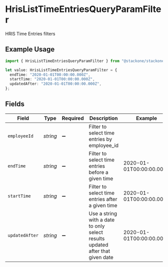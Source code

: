 # HrisListTimeEntriesQueryParamFilter

HRIS Time Entries filters

## Example Usage

```typescript
import { HrisListTimeEntriesQueryParamFilter } from "@stackone/stackone-client-ts/sdk/models/operations";

let value: HrisListTimeEntriesQueryParamFilter = {
  endTime: "2020-01-01T00:00:00.000Z",
  startTime: "2020-01-01T00:00:00.000Z",
  updatedAfter: "2020-01-01T00:00:00.000Z",
};
```

## Fields

| Field                                                                         | Type                                                                          | Required                                                                      | Description                                                                   | Example                                                                       |
| ----------------------------------------------------------------------------- | ----------------------------------------------------------------------------- | ----------------------------------------------------------------------------- | ----------------------------------------------------------------------------- | ----------------------------------------------------------------------------- |
| `employeeId`                                                                  | *string*                                                                      | :heavy_minus_sign:                                                            | Filter to select time entries by employee_id                                  |                                                                               |
| `endTime`                                                                     | *string*                                                                      | :heavy_minus_sign:                                                            | Filter to select time entries before a given time                             | 2020-01-01T00:00:00.000Z                                                      |
| `startTime`                                                                   | *string*                                                                      | :heavy_minus_sign:                                                            | Filter to select time entries after a given time                              | 2020-01-01T00:00:00.000Z                                                      |
| `updatedAfter`                                                                | *string*                                                                      | :heavy_minus_sign:                                                            | Use a string with a date to only select results updated after that given date | 2020-01-01T00:00:00.000Z                                                      |